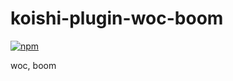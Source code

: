 # koishi-plugin-woc-boom

[![npm](https://img.shields.io/npm/v/koishi-plugin-woc-boom?style=flat-square)](https://www.npmjs.com/package/koishi-plugin-woc-boom)

woc, boom

